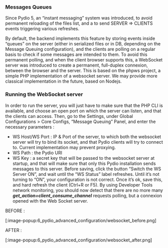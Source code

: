 ### Messages Queues
Since Pydio 5, an “instant messaging” system was introduced, to avoid permanent reloading of the files list, and a to send SERVER => CLIENTS events triggering various refreshes.

By default, the backend implements this feature by storing events inside “queues” on the server (either in serialized files or in DB, depending on the Message Queuing configuration), and the clients are polling on a regular basis to check if some messages are intended to them. To avoid this permanent polling, and when the client browser supports this, a WebSocket server was introduced to create a permanent, full-duplex connexion, between the browser and the server. This is based on the phpws project, a simple PHP implementation of a websocket server. We may provide more classical implementation in the future, based on Nodejs.

### Running the WebSocket server
In order to run the server, you will just have to make sure that the PHP CLI is available, and choose an open port on which the server can listen, and that the clients can access. Then, go to the Settings, under Global Configurations > Core Configs, “Message Queuing” Panel, and enter the necessary parameters :

+ WS Host/WS Port : IP & Port of the server, to which both the websocket server will try to bind its socket, and that Pydio clients will try to connect to. Current implementation may prevent proxying.
+ WS Path : the Pydio URI
+ WS Key : a secret key that will be passed to the websocket server at startup, and that will make sure that only this Pydio installation sends messages to this server.
Before saving, click the button “Switch the WS Server ON”, and wait until the “WS Status” label refreshes. Until it’s not turning to “ON”, your configuration is not correct. Once it’s ok, save this, and hard refresh the client (Ctrl+R or F5). By using Developer Tools network monitoring, you should now detect that there are no more many **_get_action=client_consume_channel_** requests polling, but a connexion opened with the Web Socket server.

BEFORE :

[:image-popup:6_pydio_advanced_configuration/websocket_before.png]

AFTER :

[:image-popup:6_pydio_advanced_configuration/websocket_after.png]
